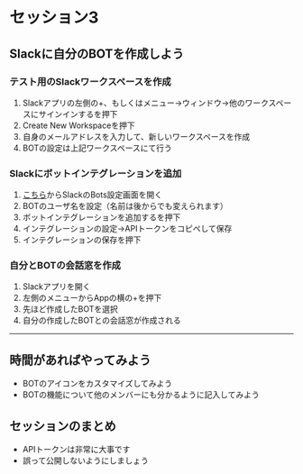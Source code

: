 # セッション3
## Slackに自分のBOTを作成しよう

### テスト用のSlackワークスペースを作成
1. Slackアプリの左側の+、もしくはメニュー→ウィンドウ→他のワークスペースにサインインするを押下
2. Create New Workspaceを押下
3. 自身のメールアドレスを入力して、新しいワークスペースを作成
4. BOTの設定は上記ワークスペースにて行う

### Slackにボットインテグレーションを追加
1. [こちら](https://my.slack.com/services/new/bot)からSlackのBots設定画面を開く
2. BOTのユーザ名を設定（名前は後からでも変えられます）
3. ボットインテグレーションを追加するを押下
4. インテグレーションの設定→APIトークンをコピペして保存
5. インテグレーションの保存を押下

### 自分とBOTの会話窓を作成
1. Slackアプリを開く
2. 左側のメニューからAppの横の+を押下
3. 先ほど作成したBOTを選択
4. 自分の作成したBOTとの会話窓が作成される

----

## 時間があればやってみよう
- BOTのアイコンをカスタマイズしてみよう
- BOTの機能について他のメンバーにも分かるように記入してみよう


## セッションのまとめ
- APIトークンは非常に大事です
- 誤って公開しないようにしましょう